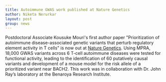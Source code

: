 ```yaml
---
title: Autoimmune GWAS work published at Nature Genetics
author: Niketa Nerurkar
layout: post
group: news
---
```


Postdoctoral Associate Kousuke Mouri's first author paper "Prioritization of autoimmune disease-associated genetic variants that perturb regulatory element activity in T cells" is now out at [Nature Genetics](https://www.nature.com/articles/s41588-022-01056-5). Using MPRA, 18,000 GWAS variants across 6 T-cell autoimmune diseases were tested for functional activity, leading to the identification of 60 putatively causal variants and development of a mouse model for the risk allele of a prioritized variant near BACH2. This work was in collaboration with Dr. John Ray’s laboratory at the Benaroya Research Institute. 

